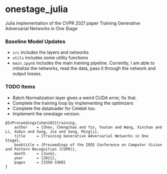 # onestage_julia
Julia implementation of the CVPR 2021 paper Training Generative Adversarial Networks in One Stage

### Baseline Model Updates

- `src` includes the layers and networks
- `utils` includes some utility functions
- `main.ipynb` includes the main training pipeline. Currently, I am able to initialize the networks, read the data, pass it through the network and output losses.

### TODO Items
- Batch Normalization layer gives a weird CUDA error, fix that.
- Complete the training loop by implementing the optimizers
- Complete the dataloader for CelebA too.
- Implement the onestage version.

```
@InProceedings{shen2021training,
    author    = {Shen, Chengchao and Yin, Youtan and Wang, Xinchao and Li, Xubin and Song, Jie and Song, Mingli},
    title     = {Training Generative Adversarial Networks in One Stage},
    booktitle = {Proceedings of the IEEE Conference on Computer Vision and Pattern Recognition (CVPR)},
    month     = {June},
    year      = {2021},
    pages     = {3350-3360}
}
```
